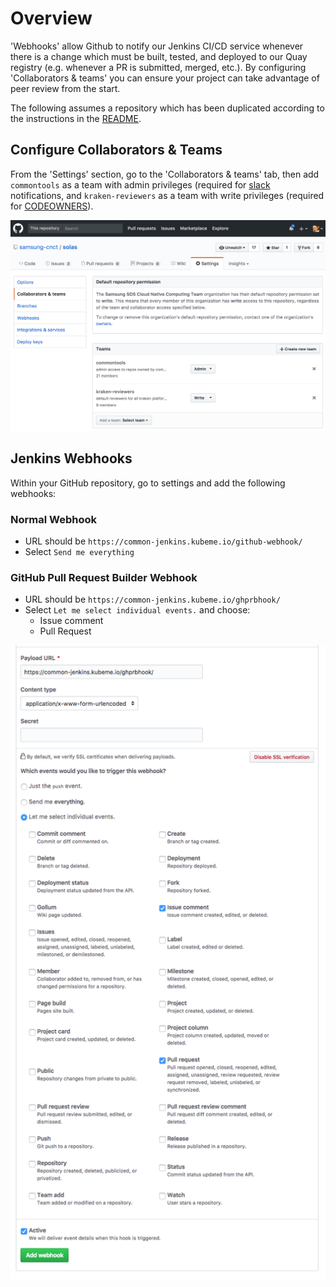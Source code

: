 # Overview

'Webhooks' allow Github to notify our Jenkins CI/CD service whenever there is
a change which must be built, tested, and deployed to our Quay registry (e.g.
whenever a PR is submitted, merged, etc.). By configuring 'Collaborators &
teams' you can ensure your project can take advantage of peer review from the
start.

The following assumes a repository which has been duplicated according to
the instructions in the [README](../README.md).

## Configure Collaborators & Teams

From the 'Settings' section, go to the 'Collaborators & teams' tab, then
add `commontools` as a team with admin privileges (required for
[slack](./docs/slack.md) notifications, and `kraken-reviewers` as a team
with write privileges (required for [CODEOWNERS](./CODEOWNERS)).

![screenshot](images/github/github-teams.png)

## Jenkins Webhooks

Within your GitHub repository, go to settings and add the following webhooks:

### Normal Webhook

* URL should be `https://common-jenkins.kubeme.io/github-webhook/`
* Select `Send me everything`

### GitHub Pull Request Builder Webhook

* URL should be `https://common-jenkins.kubeme.io/ghprbhook/`
* Select `Let me select individual events.` and choose:
  * Issue comment
  * Pull Request

![screenshot](images/github/github-selective-webhook.png)
